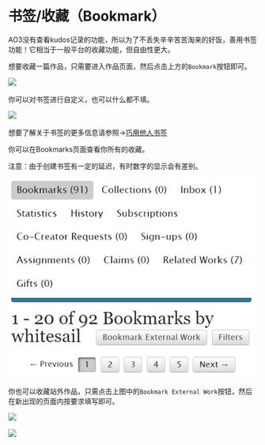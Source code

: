 # 书签/收藏（Bookmark）

AO3没有查看kudos记录的功能，所以为了不丢失辛辛苦苦淘来的好饭，善用书签功能！它相当于一般平台的收藏功能，但自由性更大。

想要收藏一篇作品，只需要进入作品页面，然后点击上方的`Bookmark`按钮即可。

![](../.gitbook/assets/Screenshot\_20230324\_113539.jpg)

你可以对书签进行自定义，也可以什么都不填。

![](../.gitbook/assets/MTXX\_MH20230324\_215306266.jpg)

想要了解关于书签的更多信息请参照→[巧用他人书签](../ru-he-chi-fan-chu-ji-ban/qiao-yong-ta-ren-shu-qian.md)

你可以在Bookmarks页面查看你所有的收藏。

注意：由于创建书签有一定的延迟，有时数字的显示会有差别。

![](<../.gitbook/assets/image (1) (1).png>)

你也可以收藏站外作品，只需点击上图中的`Bookmark External Work`按钮，然后在新出现的页面内按要求填写即可。

![](../.gitbook/assets/MTXX\_MH20230324\_220250737.jpg)

![](../.gitbook/assets/MTXX\_MH20230324\_220454425.jpg)
